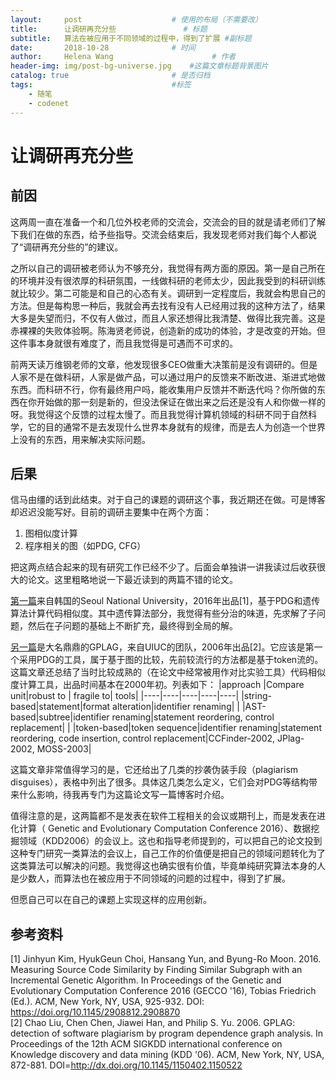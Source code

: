 ```yaml
---
layout:     post                    # 使用的布局（不需要改）
title:      让调研再充分些               # 标题 
subtitle:   算法在被应用于不同领域的过程中，得到了扩展 #副标题
date:       2018-10-28              # 时间
author:     Helena Wang                      # 作者
header-img: img/post-bg-universe.jpg    #这篇文章标题背景图片
catalog: true                       # 是否归档
tags:                               #标签
    - 随笔
    - codenet
---
```

# 让调研再充分些

## 前因

这两周一直在准备一个和几位外校老师的交流会，交流会的目的就是请老师们了解下我们在做的东西，给予些指导。交流会结束后，我发现老师对我们每个人都说了“调研再充分些的”的建议。

之所以自己的调研被老师认为不够充分，我觉得有两方面的原因。第一是自己所在的环境并没有很浓厚的科研氛围，一线做科研的老师太少，因此我受到的科研训练就比较少。第二可能是和自己的心态有关。调研到一定程度后，我就会构思自己的方法。但是每构思一种后，我就会再去找有没有人已经用过我的这种方法了，结果大多是失望而归，不仅有人做过，而且人家还想得比我清楚、做得比我完善。这是赤裸裸的失败体验啊。陈海贤老师说，创造新的成功的体验，才是改变的开始。但这件事本身就很有难度了，而且我觉得是可遇而不可求的。

前两天读万维钢老师的文章，他发现很多CEO做重大决策前是没有调研的。但是人家不是在做科研，人家是做产品，可以通过用户的反馈来不断改进、渐进式地做东西。而科研不行，你有最终用户吗，能收集用户反馈并不断迭代吗？你所做的东西在你开始做的那一刻是新的，但没法保证在做出来之后还是没有人和你做一样的呀。我觉得这个反馈的过程太慢了。而且我觉得计算机领域的科研不同于自然科学，它的目的通常不是去发现什么世界本身就有的规律，而是去人为创造一个世界上没有的东西，用来解决实际问题。

## 后果

信马由缰的话到此结束。对于自己的课题的调研这个事，我近期还在做。可是博客却迟迟没能写好。目前的调研主要集中在两个方面：

1. 图相似度计算
2. 程序相关的图（如PDG, CFG）

把这两点结合起来的现有研究工作已经不少了。后面会单独讲一讲我读过后收获很大的论文。这里粗略地说一下最近读到的两篇不错的论文。

[第一篇](https://doi.org/10.1145/2908812.2908870)来自韩国的Seoul National University，2016年出品[1]，基于PDG和遗传算法计算代码相似度。其中遗传算法部分，我觉得有些分治的味道，先求解了子问题，然后在子问题的基础上不断扩充，最终得到全局的解。

[另一篇](http://dx.doi.org/10.1145/1150402.1150522)是大名鼎鼎的GPLAG，来自UIUC的团队，2006年出品[2]。它应该是第一个采用PDG的工具，属于基于图的比较，先前较流行的方法都是基于token流的。这篇文章还总结了当时比较成熟的（在论文中经常被用作对比实验工具）代码相似度计算工具，出品时间基本在2000年初。列表如下：
|approach |Compare unit|robust to | fragile to| tools|
|----|----|----|----|----|
|string-based|statement|format alteration|identifier renaming| |
|AST-based|subtree|identifier renaming|statement reordering, control replacement| |
|token-based|token sequence|identifier renaming|statement reordering, code insertion, control replacement|CCFinder-2002, JPlag-2002, MOSS-2003|

这篇文章非常值得学习的是，它还给出了几类的抄袭伪装手段（plagiarism disguises），表格中列出了很多。具体这几类怎么定义，它们会对PDG等结构带来什么影响，待我再专门为这篇论文写一篇博客时介绍。

值得注意的是，这两篇都不是发表在软件工程相关的会议或期刊上，而是发表在进化计算（ Genetic and Evolutionary Computation Conference 2016）、数据挖掘领域（KDD2006）的会议上。这也和指导老师提到的，可以把自己的论文投到这种专门研究一类算法的会议上，自己工作的价值便是把自己的领域问题转化为了这类算法可以解决的问题。我觉得这也确实很有价值，毕竟单纯研究算法本身的人是少数人，而算法也在被应用于不同领域的问题的过程中，得到了扩展。

但愿自己可以在自己的课题上实现这样的应用创新。

## 参考资料

[1] Jinhyun Kim, HyukGeun Choi, Hansang Yun, and Byung-Ro Moon. 2016. Measuring Source Code Similarity by Finding Similar Subgraph with an Incremental Genetic Algorithm. In Proceedings of the Genetic and Evolutionary Computation Conference 2016 (GECCO '16), Tobias Friedrich (Ed.). ACM, New York, NY, USA, 925-932. DOI: https://doi.org/10.1145/2908812.2908870  
[2] Chao Liu, Chen Chen, Jiawei Han, and Philip S. Yu. 2006. GPLAG: detection of software plagiarism by program dependence graph analysis. In Proceedings of the 12th ACM SIGKDD international conference on Knowledge discovery and data mining (KDD '06). ACM, New York, NY, USA, 872-881. DOI=http://dx.doi.org/10.1145/1150402.1150522  
